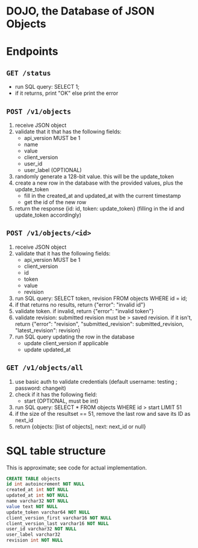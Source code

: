 DOJO, the Database of JSON Objects
===================================

# Endpoints

## `GET /status`

- run SQL query: SELECT 1;
- if it returns, print "OK" else print the error

## `POST /v1/objects`

1. receive JSON object
2. validate that it that has the following fields:
    - api_version MUST be 1
    - name
    - value
    - client_version
    - user_id
    - user_label (OPTIONAL)
3. randomly generate a 128-bit value. this will be the update_token
4. create a new row in the database with the provided values, plus the update_token
   - fill in the created_at and updated_at with the current timestamp
   - get the id of the new row
5. return the response {id: id, token: update_token} (filling in the id and update_token accordingly)

## `POST /v1/objects/<id>`

1. receive JSON object
2. validate that it has the following fields:
    - api_version MUST be 1
    - client_version
    - id
    - token
    - value
    - revision
3. run SQL query: SELECT token, revision FROM objects WHERE id = id;
4. if that returns no results, return {"error": "invalid id"}
5. validate token. if invalid, return {"error": "invalid token"}
6. validate revision: submitted revision must be > saved revision. if it isn't, return {"error": "revision", "submitted_revision": submitted_revision, "latest_revision": revision}
6. run SQL query updating the row in the database
    - update client_version if applicable
    - update updated_at

## `GET /v1/objects/all`

 1. use basic auth to validate credentials (default username: testing ; password: changeit)
 2. check if it has the following field:
     - start (OPTIONAL, must be int)
 3. run SQL query: SELECT * FROM objects WHERE id > start LIMIT 51
 4. if the size of the resultset == 51, remove the last row and save its ID as next_id
 5. return {objects: [list of objects], next: next_id or null}


# SQL table structure

This is approximate; see code for actual implementation.

```sql
CREATE TABLE objects
id int autoincrement NOT NULL
created_at int NOT NULL
updated_at int NOT NULL
name varchar32 NOT NULL
value text NOT NULL
update_token varchar64 NOT NULL
client_version_first varchar16 NOT NULL
client_version_last varchar16 NOT NULL
user_id varchar32 NOT NULL
user_label varchar32
revision int NOT NULL
```